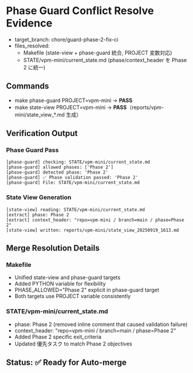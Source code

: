# Phase Guard Conflict Resolve Evidence

- target_branch: chore/guard-phase-2-fix-ci
- files_resolved:
  - Makefile (state-view + phase-guard 統合, PROJECT 変数対応)
  - STATE/vpm-mini/current_state.md (phase/context_header を Phase 2 に統一)

## Commands
- make phase-guard PROJECT=vpm-mini → **PASS**
- make state-view  PROJECT=vpm-mini → **PASS**（reports/vpm-mini/state_view_*.md 生成）

## Verification Output

### Phase Guard Pass
```
[phase-guard] checking: STATE/vpm-mini/current_state.md
[phase-guard] allowed phases: ['Phase 2']
[phase-guard] detected phase: 'Phase 2'
[phase-guard] ✅ Phase validation passed: 'Phase 2'
[phase-guard] File: STATE/vpm-mini/current_state.md
```

### State View Generation
```
[state-view] reading: STATE/vpm-mini/current_state.md
[extract] phase: Phase 2
[extract] context_header: "repo=vpm-mini / branch=main / phase=Phase 2"
[state-view] written: reports/vpm-mini/state_view_20250919_1613.md
```

## Merge Resolution Details

### Makefile
- Unified state-view and phase-guard targets
- Added PYTHON variable for flexibility
- PHASE_ALLOWED="Phase 2" explicit in phase-guard target
- Both targets use PROJECT variable consistently

### STATE/vpm-mini/current_state.md
- phase: Phase 2 (removed inline comment that caused validation failure)
- context_header: "repo=vpm-mini / branch=main / phase=Phase 2"
- Added Phase 2 specific exit_criteria
- Updated 優先タスク to match Phase 2 objectives

## Status: ✅ Ready for Auto-merge

